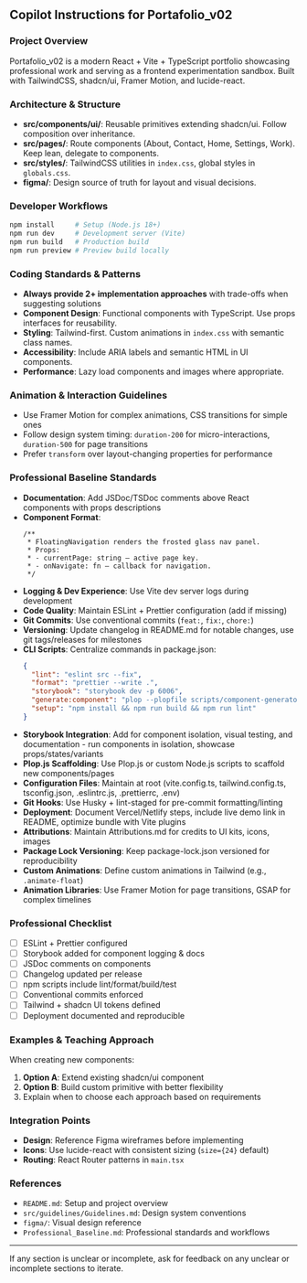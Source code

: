 ## Copilot Instructions for Portafolio_v02

### Project Overview
Portafolio_v02 is a modern React + Vite + TypeScript portfolio showcasing professional work and serving as a frontend experimentation sandbox. Built with TailwindCSS, shadcn/ui, Framer Motion, and lucide-react.

### Architecture & Structure
- **src/components/ui/**: Reusable primitives extending shadcn/ui. Follow composition over inheritance.
- **src/pages/**: Route components (About, Contact, Home, Settings, Work). Keep lean, delegate to components.
- **src/styles/**: TailwindCSS utilities in `index.css`, global styles in `globals.css`.
- **figma/**: Design source of truth for layout and visual decisions.

### Developer Workflows
```bash
npm install     # Setup (Node.js 18+)
npm run dev     # Development server (Vite)
npm run build   # Production build
npm run preview # Preview build locally
```

### Coding Standards & Patterns
- **Always provide 2+ implementation approaches** with trade-offs when suggesting solutions
- **Component Design**: Functional components with TypeScript. Use props interfaces for reusability.
- **Styling**: Tailwind-first. Custom animations in `index.css` with semantic class names.
- **Accessibility**: Include ARIA labels and semantic HTML in UI components.
- **Performance**: Lazy load components and images where appropriate.

### Animation & Interaction Guidelines
- Use Framer Motion for complex animations, CSS transitions for simple ones
- Follow design system timing: `duration-200` for micro-interactions, `duration-500` for page transitions
- Prefer `transform` over layout-changing properties for performance

### Professional Baseline Standards
- **Documentation**: Add JSDoc/TSDoc comments above React components with props descriptions
- **Component Format**: 
  ```tsx
  /**
   * FloatingNavigation renders the frosted glass nav panel.
   * Props:
   * - currentPage: string – active page key.
   * - onNavigate: fn – callback for navigation.
   */
  ```
- **Logging & Dev Experience**: Use Vite dev server logs during development
- **Code Quality**: Maintain ESLint + Prettier configuration (add if missing)
- **Git Commits**: Use conventional commits (`feat:`, `fix:`, `chore:`)
- **Versioning**: Update changelog in README.md for notable changes, use git tags/releases for milestones
- **CLI Scripts**: Centralize commands in package.json:
  ```json
  {
    "lint": "eslint src --fix",
    "format": "prettier --write .",
    "storybook": "storybook dev -p 6006",
    "generate:component": "plop --plopfile scripts/component-generator.js",
    "setup": "npm install && npm run build && npm run lint"
  }
  ```
- **Storybook Integration**: Add for component isolation, visual testing, and documentation - run components in isolation, showcase props/states/variants
- **Plop.js Scaffolding**: Use Plop.js or custom Node.js scripts to scaffold new components/pages
- **Configuration Files**: Maintain at root (vite.config.ts, tailwind.config.ts, tsconfig.json, .eslintrc.js, .prettierrc, .env)
- **Git Hooks**: Use Husky + lint-staged for pre-commit formatting/linting
- **Deployment**: Document Vercel/Netlify steps, include live demo link in README, optimize bundle with Vite plugins
- **Attributions**: Maintain Attributions.md for credits to UI kits, icons, images
- **Package Lock Versioning**: Keep package-lock.json versioned for reproducibility
- **Custom Animations**: Define custom animations in Tailwind (e.g., `.animate-float`)
- **Animation Libraries**: Use Framer Motion for page transitions, GSAP for complex timelines

### Professional Checklist
- [ ] ESLint + Prettier configured
- [ ] Storybook added for component logging & docs
- [ ] JSDoc comments on components
- [ ] Changelog updated per release
- [ ] npm scripts include lint/format/build/test
- [ ] Conventional commits enforced
- [ ] Tailwind + shadcn UI tokens defined
- [ ] Deployment documented and reproducible

### Examples & Teaching Approach
When creating new components:
1. **Option A**: Extend existing shadcn/ui component
2. **Option B**: Build custom primitive with better flexibility
3. Explain when to choose each approach based on requirements

### Integration Points
- **Design**: Reference Figma wireframes before implementing
- **Icons**: Use lucide-react with consistent sizing (`size={24}` default)
- **Routing**: React Router patterns in `main.tsx`

### References
- `README.md`: Setup and project overview
- `src/guidelines/Guidelines.md`: Design system conventions
- `figma/`: Visual design reference
- `Professional_Baseline.md`: Professional standards and workflows

---
If any section is unclear or incomplete, ask for feedback on any unclear or incomplete sections to iterate.
